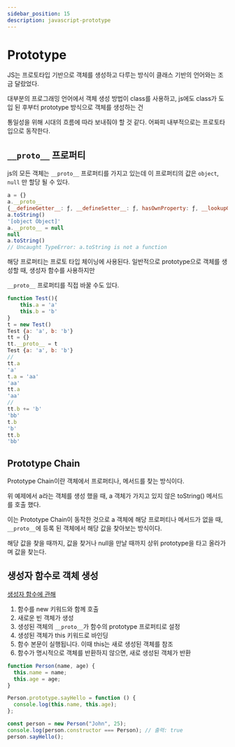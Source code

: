 ```yaml
---
sidebar_position: 15
description: javascript-prototype
---
```


# Prototype

JS는 프로토타입 기반으로 객체를 생성하고 다루는 방식이 클래스 기반의 언어와는 조금 달랐었다.

대부분의 프로그래밍 언어에서 객체 생성 방법이 class를 사용하고, js에도 class가 도입 된 후부터 prototype 방식으로 객체를 생성하는 건

통일성을 위해 시대의 흐름에 따라 보내줘야 할 것 같다. 어짜피 내부적으로는 프로토타입으로 동작한다.

## `__proto__` 프로퍼티

js의 모든 객체는 `__proto__` 프로퍼티를 가지고 있는데 이 프로퍼티의 값은 `object`, `null` 만 할당 될 수 있다.

```javascript
a = {}
a.__proto__
{__defineGetter__: ƒ, __defineSetter__: ƒ, hasOwnProperty: ƒ, __lookupGetter__: ƒ, __lookupSetter__: ƒ, …}
a.toString()
'[object Object]'
a.__proto__ = null
null
a.toString()
// Uncaught TypeError: a.toString is not a function
```

해당 프로퍼티는 프로토 타입 체이닝에 사용된다. 일반적으로 prototype으로 객체를 생성할 때, 생성자 함수를 사용하지만

`__proto__` 프로퍼티를 직접 바꿀 수도 있다.

```javascript
function Test(){
    this.a = 'a'
    this.b = 'b'
}
t = new Test()
Test {a: 'a', b: 'b'}
tt = {}
tt.__proto__ = t
Test {a: 'a', b: 'b'}
//
tt.a
'a'
t.a = 'aa'
'aa'
tt.a
'aa'
//
tt.b += 'b'
'bb'
t.b
'b'
tt.b
'bb'
```

## Prototype Chain

Prototype Chain이란 객체에서 프로퍼티나, 메서드를 찾는 방식이다.

위 예제에서 a라는 객체를 생성 했을 때, a 객체가 가지고 있지 않은 toString() 메서드를 호출 했다.

이는 Prototype Chain이 동작한 것으로 a 객체에 해당 프로퍼티나 메서드가 없을 때, `__proto__`에 등록 된 객체에서 해당 값을 찾아보는 방식이다.

해당 값을 찾을 때까지, 값을 찾거나 null을 만날 때까지 상위 prototype을 타고 올라가며 값을 찾는다.

## 생성자 함수로 객체 생성

[생성자 함수에 관해](./function.md#생성자-함수)

1. 함수를 new 키워드와 함께 호출
2. 새로운 빈 객체가 생성
3. 생성된 객체의 `__proto__`가 함수의 prototype 프로퍼티로 설정
4. 생성된 객체가 this 키워드로 바인딩
5. 함수 본문이 실행됩니다. 이때 this는 새로 생성된 객체를 참조
6. 함수가 명시적으로 객체를 반환하지 않으면, 새로 생성된 객체가 반환

```javascript
function Person(name, age) {
  this.name = name;
  this.age = age;
}

Person.prototype.sayHello = function () {
  console.log(this.name, this.age);
};

const person = new Person("John", 25);
console.log(person.constructor === Person); // 출력: true
person.sayHello();
```
